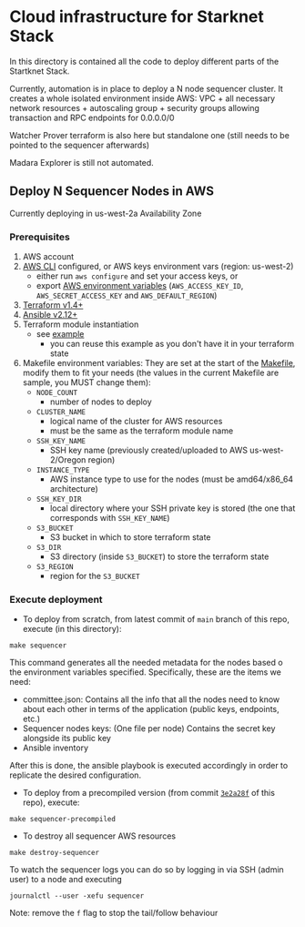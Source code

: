 # Cloud infrastructure for Starknet Stack

In this directory is contained all the code to deploy different parts of the Startknet Stack.

Currently, automation is in place to deploy a N node sequencer cluster. It creates a whole isolated environment inside AWS: VPC + all necessary network resources + autoscaling group + security groups allowing transaction and RPC endpoints for 0.0.0.0/0

Watcher Prover terraform is also here but standalone one (still needs to be pointed to the sequencer afterwards)

Madara Explorer is still not automated.

## Deploy N Sequencer Nodes in AWS

Currently deploying in us-west-2a Availability Zone

### Prerequisites

1. AWS account
2. [AWS CLI](https://docs.aws.amazon.com/cli/latest/userguide/getting-started-install.html) configured, or AWS keys environment vars (region: us-west-2)
    * either run `aws configure` and set your access keys, or
    * export [AWS environment variables](https://docs.aws.amazon.com/cli/latest/userguide/cli-configure-envvars.html) (`AWS_ACCESS_KEY_ID`, `AWS_SECRET_ACCESS_KEY` and `AWS_DEFAULT_REGION`)
3. [Terraform v1.4+](https://developer.hashicorp.com/terraform/tutorials/aws-get-started/install-cli)
4. [Ansible v2.12+](https://docs.ansible.com/ansible/latest/installation_guide/intro_installation.html)
5. Terraform module instantiation
    * see [example](./terraform/example_sequencer_nodes/main.tf#L10-L27)
      * you can reuse this example as you don't have it in your terraform state
6. Makefile environment variables: They are set at the start of the [Makefile](./Makefile), modify them to fit your needs (the values in the current Makefile are sample, you MUST change them):
    * `NODE_COUNT`
      * number of nodes to deploy
    * `CLUSTER_NAME`
      * logical name of the cluster for AWS resources
      * must be the same as the terraform module name
    * `SSH_KEY_NAME`
      * SSH key name (previously created/uploaded to AWS us-west-2/Oregon region)
    * `INSTANCE_TYPE`
      * AWS instance type to use for the nodes (must be amd64/x86_64 architecture)
    * `SSH_KEY_DIR`
      * local directory where your SSH private key is stored (the one that corresponds with `SSH_KEY_NAME`)
    * `S3_BUCKET`
      * S3 bucket in which to store terraform state
    * `S3_DIR`
      * S3 directory (inside `S3_BUCKET`) to store the terraform state
    * `S3_REGION`
      * region for the `S3_BUCKET`

### Execute deployment

* To deploy from scratch, from latest commit of `main` branch of this repo, execute (in this directory):

```shell
make sequencer
```

This command generates all the needed metadata for the nodes based o the environment variables specified. Specifically, these are the items we need:

- committee.json: Contains all the info that all the nodes need to know about each other in terms of the application (public keys, endpoints, etc.)
- Sequencer nodes keys: (One file per node) Contains the secret key alongside its public key 
- Ansible inventory

After this is done, the ansible playbook is executed accordingly in order to replicate the desired configuration.

* To deploy from a precompiled version (from commit [`3e2a28f`](https://github.com/lambdaclass/starknet_stack/tree/3e2a28f/sequencer) of this repo), execute:

```shell
make sequencer-precompiled
```

* To destroy all sequencer AWS resources

```shell
make destroy-sequencer
```

To watch the sequencer logs you can do so by logging in via SSH (admin user) to a node and executing

```shell
journalctl --user -xefu sequencer
```

Note: remove the `f` flag to stop the tail/follow behaviour

